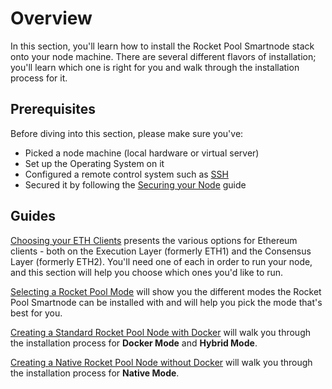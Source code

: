 # Overview

In this section, you'll learn how to install the Rocket Pool Smartnode stack onto your node machine.
There are several different flavors of installation; you'll learn which one is right for you and walk through the installation process for it.


## Prerequisites

Before diving into this section, please make sure you've:
- Picked a node machine (local hardware or virtual server)
- Set up the Operating System on it
- Configured a remote control system such as [SSH](../ssh)
- Secured it by following the [Securing your Node](../securing-your-node) guide


## Guides

[Choosing your ETH Clients](../eth-clients) presents the various options for Ethereum clients - both on the Execution Layer (formerly ETH1) and the Consensus Layer (formerly ETH2).
You'll need one of each in order to run your node, and this section will help you choose which ones you'd like to run. 

[Selecting a Rocket Pool Mode](../install-modes) will show you the different modes the Rocket Pool Smartnode can be installed with and will help you pick the mode that's best for you.

[Creating a Standard Rocket Pool Node with Docker](../docker) will walk you through the installation process for **Docker Mode** and **Hybrid Mode**.

[Creating a Native Rocket Pool Node without Docker](../native) will walk you through the installation process for **Native Mode**.